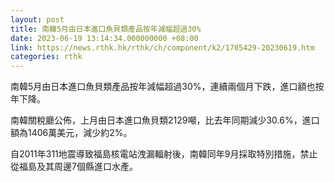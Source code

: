 ```yaml
---
layout: post
title: 南韓5月由日本進口魚貝類產品按年減幅超過30%
date: 2023-06-19 13:14:34.000000000 +08:00
link: https://news.rthk.hk/rthk/ch/component/k2/1705429-20230619.htm
categories: rthk
---
```


南韓5月由日本進口魚貝類產品按年減幅超過30%，連續兩個月下跌，進口額也按年下降。

南韓關稅廳公佈，上月由日本進口魚貝類2129噸，比去年同期減少30.6%，進口額為1406萬美元，減少約2%。

自2011年311地震導致福島核電站洩漏輻射後，南韓同年9月採取特別措施，禁止從福島及其周邊7個縣進口水產。
